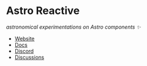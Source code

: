 # Astro Reactive
_astronomical experimentations on Astro components ✨_
- [Website](https://astro-reactive.dev)
- [Docs](https://docs.astro-reactive.dev)
- [Discord](https://discord.gg/kkvW7GYNAp)
- [Discussions](https://github.com/orgs/astro-reactive/discussions)

